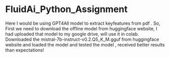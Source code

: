 # FluidAi_Python_Assignment

Here I would be using GPT4All model to extract keyfeatures from pdf . So, First we need to download the offline model from huggingface website, I had uploaded that model to my google drive, will use it in colab. Downloaded the mistral-7b-instruct-v0.2.Q5_K_M.gguf from huggingface website and loaded the model and tested the model , received better results than expectations!
